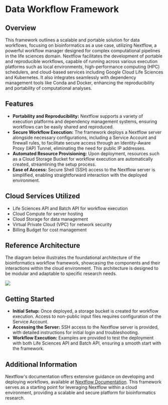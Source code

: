 # Data Workflow Framework

## Overview

This framework outlines a scalable and portable solution for data workflows, focusing on bioinformatics as a use case, utilizing Nextflow, a powerful workflow manager designed for complex computational pipelines in the life sciences domain. Nextflow facilitates the development of portable and reproducible workflows, capable of running across various execution platforms such as local environments, high-performance computing (HPC) schedulers, and cloud-based services including Google Cloud Life Sciences and Kubernetes. It also integrates seamlessly with dependency management tools like Conda and Docker, enhancing the reproducibility and portability of computational analyses.

## Features

- **Portability and Reproducibility:** Nextflow supports a variety of execution platforms and dependency management systems, ensuring workflows can be easily shared and reproduced.
- **Secure Workflow Execution:** The framework deploys a Nextflow server alongside necessary configurations, including a Service Account and firewall rules, to facilitate secure access through an Identity-Aware Proxy (IAP) Tunnel, eliminating the need for public IP addresses.
- **Automated Resource Provisioning:** Upon deployment, resources such as a Cloud Storage Bucket for workflow execution are automatically created, streamlining the setup process.
- **Ease of Access:** Secure Shell (SSH) access to the Nextflow server is simplified, enabling straightforward interaction with the deployed environment.

## Cloud Services Utilized

- Life Sciences API and Batch API for workflow execution
- Cloud Compute for server hosting
- Cloud Storage for data management
- Virtual Private Cloud (VPC) for network security
- Billing Budget for cost management

## Reference Architecture

The diagram below illustrates the foundational architecture of the bioinformatics workflow framework, showcasing the components and their interactions within the cloud environment. This architecture is designed to be modular and adaptable to specific research needs.

![](./images/architecture.png)

## Getting Started

- **Initial Setup:** Once deployed, a storage bucket is created for workflow execution. Access to non-public input files requires configuration of the Service Account.
- **Accessing the Server:** SSH access to the Nextflow server is provided, with detailed instructions for initial login and troubleshooting.
- **Workflow Execution:** Examples are provided to test the deployment with both Life Sciences API and Batch API, ensuring a smooth start with the framework.

## Additional Information

Nextflow's documentation offers extensive guidance on developing and deploying workflows, available at [Nextflow Documentation](https://www.nextflow.io/docs/latest/). This framework serves as a starting point for leveraging Nextflow within a cloud environment, providing a scalable and secure platform for bioinformatics research.
